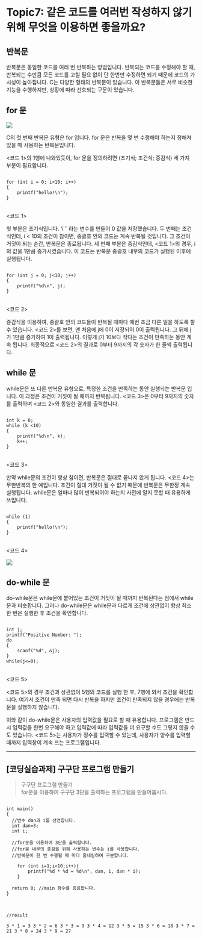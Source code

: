 # Topic7: 같은 코드를 여러번 작성하지 않기위해 무엇을 이용하면 좋을까요?
## 반복문


반복문은 동일한 코드를 여러 번 반복하는 방법입니다. 반복되는 코드를 수정해야 할 때, 반복되는 수만큼 모든 코드를 고칠 필요 없이 단 한번만 수정하면 되기 때문에 코드의 가시성이 높아집니다. C는 다양한 형태의 반복문이 있습니다. 이 반복문들은 서로 비슷한 기능을 수행하지만, 상황에 따라 선호되는 구문이 있습니다.

## for 문

<img src="https://cphinf.pstatic.net/mooc/20171018_285/1508328600785M3BGX_PNG/1.png">

 
C의 첫 번째 반복문 유형은 for 입니다. for 문은 반복을 몇 번  수행해야 하는지 정해져 있을 때 사용하는 반복문입니다.

<코드 1>의 1행에 나와있듯이, for 문을 정의하려면 (초기식; 조건식; 증감식) 세 가지 부분이 필요합니다.
<pre>
<code>
for (int i = 0; i<10; i++)
{
	printf("hello!\n");
}
</code>
</pre>
<코드 1>

첫 부분은 초기식입니다. ‘i＇라는 변수를 만들어 0 값을 저장했습니다. 두 번째는 조건식인데, i < 10의 조건이 참이면, 중괄호 안의 코드는 계속 반복될 것입니다. 그 조건이 거짓이 되는 순간, 반복문은 종료됩니다. 세 번째 부분은 증감식인데, <코드 1>의 경우, i의 값을 1만큼 증가시켰습니다. 이 코드는 반복문 중괄호 내부의 코드가 실행된 이후에 실행됩니다.


<pre>
<code>
for (int j = 0; j<10; j++)
{
	printf("%d\n", j);
}
</code>
</pre>
<코드 2>

증감식을 이용하여, 중괄호 안의 코드들이 반복될 때마다 매번 조금 다른 일을 하도록 할 수 있습니다. <코드 2>를 보면, 맨 처음에 j에 0이 저장되어 0이 출력됩니다. 그 뒤에 j가 1만큼 증가하여 1이 출력됩니다. 이렇게 j가 10보다 작다는 조건이 만족하는 동안 계속 됩니다. 최종적으로 <코드 2>의 결과로 0부터 9까지의 각 숫자가 한 줄씩 출력됩니다.





## while 문

while문은 또 다른 반복문 유형으로, 특정한 조건을 만족하는 동안 실행되는 반복문 입니다. 이 과정은 조건이 거짓이 될 때까지 반복됩니다. <코드 3>은 0부터 9까지의 숫자를 출력하며 <코드 2>와 동일한 결과를 출력합니다.
<pre>
<code>
int k = 0;
while (k <10)
{
	printf("%d\n", k);
	k++;
}
</code>
</pre>
<코드 3>



만약 while문의 조건이 항상 참이면, 반복문은 절대로 끝나지 않게 됩니다. <코드 4>는 무한반복의 한 예입니다. 조건이 절대 거짓이 될 수 없기 때문에 반복문은 무한정 계속 실행됩니다. while문은 얼마나 많이 반복되어야 하는지 사전에 알지 못할 때 유용하게 쓰입니다.
<pre>
<code>
while (1)
{
	printf("hello!\n");
}
</code>
</pre>
<코드 4>

<img src="https://cphinf.pstatic.net/mooc/20171018_169/1508328765518MRPsx_PNG/2.png">

 
## do-while 문

do-while문은 while문에 붙어있는 조건이 거짓이 될 때까지 반복된다는 점에서 while문과 비슷합니다. 그러나 do-while문은 while문과 다르게 조건에 상관없이 항상 최소 한 번은 실행한 후 조건을 확인합니다.

<pre>
<code>
int j;
printf("Positive Number: ");
do
{
	scanf("%d", &j);
}
while(j<=0);
</code>
</pre>
<코드 5>

<코드 5>의 경우 조건과 상관없이 5행의 코드를 실행 한 후, 7행에 와서 조건을 확인합니다. 여기서 조건이 만족 되면 다시 반복을 하지만 조건이 만족되지 않을 경우에는 반복문을 실행하지 않습니다. 

이와 같이 do-while문은 사용자의 입력값을 필요로 할 때 유용합니다. 프로그램은 반드시 입력값을 한번 요구해야 하고 입력값에 따라 입력값을 더 요구할 수도 그렇지 않을 수도 있습니다. <코드 5>는 사용자가 정수를 입력할 수 있는데, 사용자가 양수를 입력할 때까지 입력창이 계속 뜨는 프로그램입니다.

---

## [코딩실습과제] 구구단 프로그램 만들기
>구구단 프로그램 만들기<br>
for문을 이용하여 구구단 3단을 출력하는 프로그램을 만들어봅시다.

<pre>
<code>
int main() 
{
  //변수 dan과 i를 선언합니다.
  int dan=3;
  int i;
  
  //for문을 이용하여 3단을 출력합니다.
  //for문 내부의 증감을 위해 사용하는 변수는 i를 사용합니다.
  //반복문이 한 번 수행될 때 마다 줄내림하여 구분합니다.
  
    for (int i=1;i<10;i++){
        printf("%d * %d = %d\n", dan, i, dan * i);
    }
  
  return 0; //main 함수를 종료합니다.
}
</code>
</pre>

<pre>
<code>
//result

3 * 1 = 3 3 * 2 = 6 3 * 3 = 9 3 * 4 = 12 3 * 5 = 15 3 * 6 = 18 3 * 7 = 21 3 * 8 = 24 3 * 9 = 27
</code>
</pre>